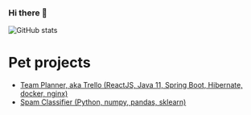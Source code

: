 ### Hi there 👋

![GitHub stats](https://github-readme-stats.vercel.app/api?username=saniaky)


# Pet projects
- [Team Planner, aka Trello (ReactJS, Java 11, Spring Boot, Hibernate, docker, nginx)](https://github.com/loyola-open-source-course)
- [Spam Classifier (Python, numpy, pandas, sklearn)](https://github.com/saniaky/spam-classifier)
